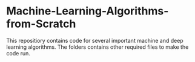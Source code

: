 # Machine-Learning-Algorithms-from-Scratch
This repositiory contains code for several important machine and deep learning algorithms. The folders contains other required files to make the code run.
